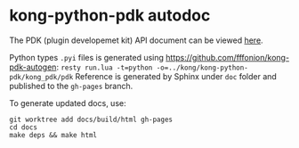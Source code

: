 # kong-python-pdk autodoc

The PDK (plugin developemet kit) API document can be viewed [here](https://kong.github.io/kong-python-pdk/).

Python types `.pyi` files is generated using https://github.com/fffonion/kong-pdk-autogen: `resty run.lua -t=python -o=../kong/kong-python-pdk/kong_pdk/pdk`
Reference is generated by Sphinx under `doc` folder and published to the `gh-pages` branch.

To generate updated docs, use:
```
git worktree add docs/build/html gh-pages
cd docs
make deps && make html
```

